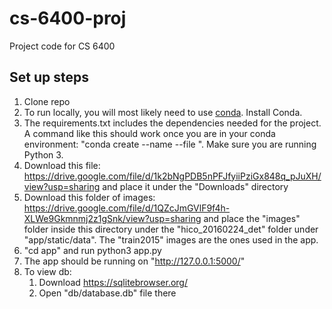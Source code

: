 # cs-6400-proj
Project code for CS 6400

## Set up steps
1. Clone repo 
2. To run locally, you will most likely need to use [conda](https://docs.conda.io/en/latest/). Install Conda.
4. The requirements.txt includes the dependencies needed for the project. A command like this should work once you are in your conda environment: "conda create --name <env> --file <this file>". Make sure you are running Python 3. 
5. Download this file: https://drive.google.com/file/d/1k2bNgPDB5nPFJfyiiPziGx848q_pJuXH/view?usp=sharing and place it under the "Downloads" directory 
6. Download this folder of images: https://drive.google.com/file/d/1QZcJmGVlF9f4h-XLWe9Gkmnmj2z1gSnk/view?usp=sharing and place the "images" folder inside this directory under the "hico_20160224_det" folder under "app/static/data". The "train2015" images are the ones used in the app. 
7. "cd app" and run python3 app.py 
8. The app should be running on "http://127.0.0.1:5000/"
9. To view db:
   1. Download https://sqlitebrowser.org/
   2. Open "db/database.db" file there 
